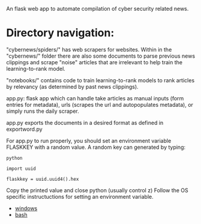 An flask web app to automate compilation of cyber security related news. 
# Directory navigation:
"cybernews/spiders/" has web scrapers for websites. Within in the "cybernews/" folder there are also some documents to parse previous news clippings and scrape "noise" articles that are irrelevant to help train the learning-to-rank model. 

"notebooks/" contains code to train learning-to-rank models to rank articles by relevancy (as determined by past news clippings). 

app.py: flask app which can handle take articles as manual inputs (form entries for metadata), urls (scrapes the url and autopopulates metadata), or simply runs the daily scraper. 

app.py exports the documents in a desired format as defined in exportword.py

For app.py to run properly, you should set an environment variable FLASKKEY with a random value. A random key can generated by typing:
```
python

import uuid

flaskkey = uuid.uuid4().hex 
```

Copy the printed value and close python (usually control z)
Follow the OS specific instructuctions for setting an environment variable. 
- [windows](https://www.dowdandassociates.com/blog/content/howto-set-an-environment-variable-in-windows-command-line-and-registry/)
- [bash](https://devconnected.com/set-environment-variable-bash-how-to/)


    